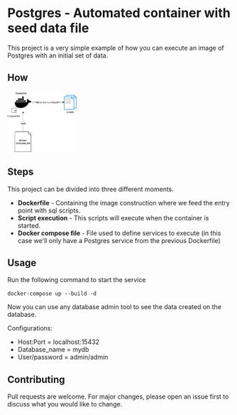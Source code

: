 # Postgres - Automated container with seed data file

This project is a very simple example of how you can execute an image of Postgres with an initial set of data.

## How

<img src="resources/architecture.png" width="31%" height="21%">

## Steps

This project can be divided into three different moments.
* **Dockerfile** - Containing the image construction where we feed the entry point with sql scripts.
* **Script execution** - This scripts will execute when the container is started.
* **Docker compose file** - File used to define services to execute (in this case we'll only have a Postgres service from the previous Dockerfile)

## Usage

Run the following command to start the service

```docker
docker-compose up --build -d
```

Now you can use any database admin tool to see the data created on the database.

Configurations:
* Host:Port = localhost:15432
* Database_name = mydb
* User/password = admin/admin

## Contributing
Pull requests are welcome. For major changes, please open an issue first to discuss what you would like to change.
